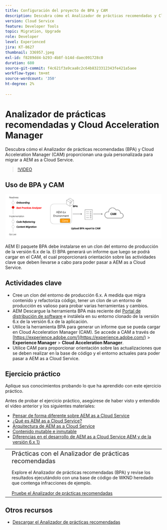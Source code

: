 ```yaml
---
title: Configuración del proyecto de BPA y CAM
description: Descubra cómo el Analizador de prácticas recomendadas y Cloud Acceleration Manager proporcionan una guía personalizada para migrar a AEM as a Cloud Service.
version: Cloud Service
feature: Developer Tools
topic: Migration, Upgrade
role: Developer
level: Experienced
jira: KT-8627
thumbnail: 336957.jpeg
exl-id: f8289dd4-b293-4b8f-b14d-daec091728c0
duration: 680
source-git-commit: f4c621f3a9caa8c2c64b8323312343fe421a5aee
workflow-type: tm+mt
source-wordcount: '350'
ht-degree: 2%

---
```


# Analizador de prácticas recomendadas y Cloud Acceleration Manager

Descubra cómo el Analizador de prácticas recomendadas (BPA) y Cloud Acceleration Manager (CAM) proporcionan una guía personalizada para migrar a AEM as a Cloud Service. 

>[!VIDEO](https://video.tv.adobe.com/v/336957?quality=12&learn=on)

## Uso de BPA y CAM

![Diagrama de alto nivel de BPA y CAM](assets/bpa-cam-diagram.png)

AEM El paquete BPA debe instalarse en un clon del entorno de producción de la versión 6.x de la. El BPA generará un informe que luego se podrá cargar en el CAM, el cual proporcionará orientación sobre las actividades clave que deben llevarse a cabo para poder pasar a AEM as a Cloud Service.

## Actividades clave

+ Cree un clon del entorno de producción 6.x. A medida que migra contenido y refactoriza código, tener un clon de un entorno de producción es valioso para probar varias herramientas y cambios.
+ AEM Descargue la herramienta BPA más reciente del [Portal de distribución de software](https://experience.adobe.com/#/downloads/content/software-distribution/es-es/aemcloud.html) e instálela en su entorno clonado de la versión 6.x de la versión 6.x de la aplicación.
+ Utilice la herramienta BPA para generar un informe que se pueda cargar en Cloud Acceleration Manager (CAM). Se accede a CAM a través de [https://experience.adobe.com/](https://experience.adobe.com/) > **Experience Manager** > **Cloud Acceleration Manager**.
+ Utilice CAM para proporcionar orientación sobre las actualizaciones que se deben realizar en la base de código y el entorno actuales para poder pasar a AEM as a Cloud Service.

## Ejercicio práctico

Aplique sus conocimientos probando lo que ha aprendido con este ejercicio práctico.

Antes de probar el ejercicio práctico, asegúrese de haber visto y entendido el vídeo anterior y los siguientes materiales:

+ [Pensar de forma diferente sobre AEM as a Cloud Service](./introduction.md)
+ [¿Qué es AEM as a Cloud Service?](https://experienceleague.adobe.com/docs/experience-manager-learn/cloud-service/introduction/what-is-aem-as-a-cloud-service.html?lang=en)
+ [Arquitectura de AEM as a Cloud Service](https://experienceleague.adobe.com/docs/experience-manager-learn/cloud-service/introduction/architecture.html?lang=en)
+ [Contenido mutable e inmutable](https://experienceleague.adobe.com/docs/experience-manager-learn/cloud-service/developing/basics/mutable-immutable.html?lang=en)
+ [Diferencias en el desarrollo de AEM as a Cloud Service AEM y de la versión 6.x 1}](https://experienceleague.adobe.com/docs/experience-manager-cloud-service/implementing/developing/development-guidelines.html#developing)

<table style="border-width:0">
    <tr>
        <td style="width:150px">
            <a  rel="noreferrer"
                target="_blank"
                href="https://github.com/adobe/aem-cloud-engineering-video-series-exercises/tree/session1-differently#bootcamp---session-1-introduction-and-thinking-differently"><img alt="Repositorio de GitHub de ejercicios prácticos" src="./assets/github.png"/>
            </a>        
        </td>
        <td style="width:100%;margin-bottom:1rem;">
            <div style="font-size:1.25rem;font-weight:400;">Prácticas con el Analizador de prácticas recomendadas</div>
            <p style="margin:1rem 0">
                Explore el Analizador de prácticas recomendadas (BPA) y revise los resultados ejecutándolo con una base de código de WKND heredado que contenga infracciones de ejemplo.
            </p>
            <a  rel="noreferrer"
                target="_blank"
                href="https://github.com/adobe/aem-cloud-engineering-video-series-exercises/tree/session1-differently#bootcamp---session-1-introduction-and-thinking-differently" class="spectrum-Button spectrum-Button--primary spectrum-Button--sizeM">
                <span class="spectrum-Button-label has-no-wrap has-text-weight-bold">Pruebe el Analizador de prácticas recomendadas</span>
            </a>
        </td>
    </tr>
</table>


## Otros recursos

+ [Descargar el Analizador de prácticas recomendadas](https://experience.adobe.com/#/downloads/content/software-distribution/en/aemcloud.html?fulltext=Best*+Practices*+Analyzer*&amp;orderby=%40jcr%3Acontent%2Fjcr%3AlastModified&amp;orderby.sort=desc&amp;layout=list&amp;p.offset=0&amp;p.limit=1)